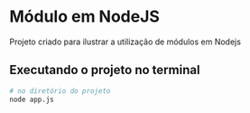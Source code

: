 # Módulo em NodeJS

Projeto criado para ilustrar a utilização de módulos em Nodejs

## Executando o projeto no terminal

```bash
# no diretório do projeto
node app.js
```